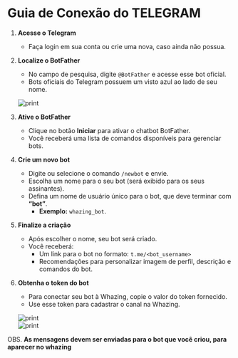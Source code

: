 # Guia de Conexão do TELEGRAM

1. **Acesse o Telegram**
   * Faça login em sua conta ou crie uma nova, caso ainda não possua.
2.  **Localize o BotFather**

    * No campo de pesquisa, digite `@BotFather` e acesse esse bot oficial.
    * Bots oficiais do Telegram possuem um visto azul ao lado de seu nome.

    ![print](../telegram/BotFather.png)
3. **Ative o BotFather**
   * Clique no botão **Iniciar** para ativar o chatbot BotFather.
   * Você receberá uma lista de comandos disponíveis para gerenciar bots.
4. **Crie um novo bot**
   * Digite ou selecione o comando `/newbot` e envie.
   * Escolha um nome para o seu bot (será exibido para os seus assinantes).
   * Defina um nome de usuário único para o bot, que deve terminar com **“bot”**.
     * **Exemplo:** `whazing_bot`.
5. **Finalize a criação**
   * Após escolher o nome, seu bot será criado.
   * Você receberá:
     * Um link para o bot no formato: `t.me/<bot_username>`
     * Recomendações para personalizar imagem de perfil, descrição e comandos do bot.
6.  **Obtenha o token do bot**

    * Para conectar seu bot à Whazing, copie o valor do token fornecido.
    * Use esse token para cadastrar o canal na Whazing.

    ![print](../telegram/token.png)\
    ![print](../telegram/whazing.png)

OBS. **As mensagens devem ser enviadas para o bot que você criou, para aparecer no whazing**

